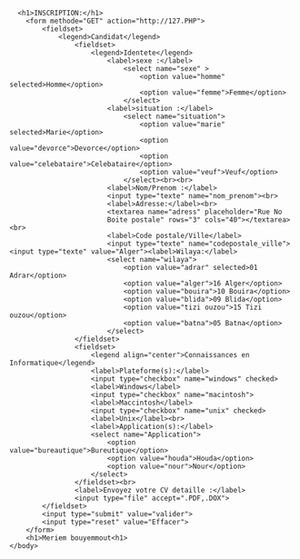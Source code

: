 <!DOCTYPE html>
  <html lang="fr">
	<head>
		<meta charset="UTF-8">
		<title>inscriptionBac</title>
    </head>
	<body>  
	
	  <h1>INSCRIPTION:</h1>
		<form methode="GET" action="http://127.PHP">
			<fieldset>
				<legend>Candidat</legend>
					<fieldset>
						<legend>Identete</legend>
							<label>sexe :</label>
								<select name="sexe" >
									<option value="homme" selected>Homme</option>
			                        <option value="femme">Femme</option>
								</select>
							<label>situation :</label>
								<select name="situation">
									<option value="marie" selected>Marie</option>
									<option value="devorce">Devorce</option>
									<option value="celebataire">Celebataire</option>
									<option value="veuf">Veuf</option>
								</select><br><br>
							<label>Nom/Prenom :</label>
							<input type="texte" name="nom_prenom"><br>
							<label>Adresse:</label><br>
							<textarea name="adress" placeholder="Rue No 
							Boite postale" rows="3" cols="40"></textarea><br>
							<label>Code postale/Ville</label>
							<input type="texte" name="codepostale_ville"><input type="texte" value="Alger"><label>Wilaya:</label>
							<select name="wilaya">
								<option value="adrar" selected>01 Adrar</option>
								<option value="alger">16 Alger</option>
								<option value="bouira">10 Bouira</option>
								<option value="blida">09 Blida</option>
								<option value="tizi ouzou">15 Tizi ouzou</option>
								<option value="batna">05 Batna</option>
							</select>
					</fieldset>
					<fieldset>
						<legend align="center">Connaissances en Informatique</legend>
						<label>Plateforme(s):</label>
						<input type="checkbox" name="windows" checked>
						<label>Windows</label>
						<input type="checkbox" name="macintosh">
						<label>Maccintosh</label>
						<input type="checkbox" name="unix" checked>
						<label>Unix</label><br>
						<label>Application(s):</label>
						<select name="Application">
							<option value="bureautique">Bureutique</option>
							<option value="houda">Houda</option>
							<option value="nour">Nour</option>
						</select>
					</fieldset><br>
					<label>Envoyez votre CV detaille :</label>
					<input type="file" accept=".PDF,.DOX">
			</fieldset>
			<input type="submit" value="valider">
			<input type="reset" value="Effacer">
		</form>
		<h1>Meriem bouyemmout<h1>
	</body>
  </html>
